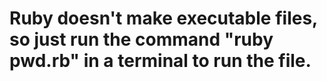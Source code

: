 # Ruby doesn't make executable files, so just run the command "ruby pwd.rb" in a terminal to run the file.
